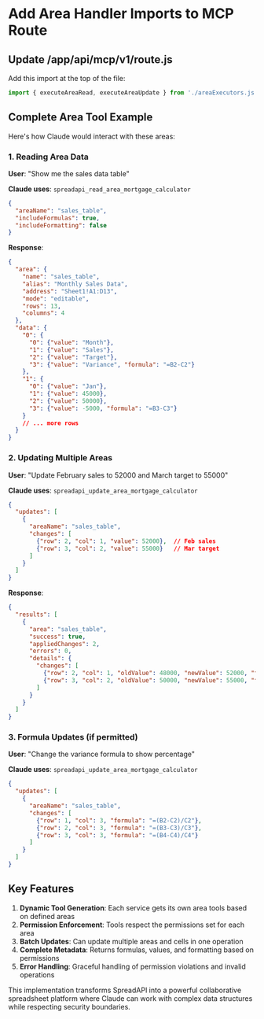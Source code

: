 # Add Area Handler Imports to MCP Route

## Update /app/api/mcp/v1/route.js

Add this import at the top of the file:

```javascript
import { executeAreaRead, executeAreaUpdate } from './areaExecutors.js';
```

## Complete Area Tool Example

Here's how Claude would interact with these areas:

### 1. Reading Area Data

**User**: "Show me the sales data table"

**Claude uses**: `spreadapi_read_area_mortgage_calculator`
```json
{
  "areaName": "sales_table",
  "includeFormulas": true,
  "includeFormatting": false
}
```

**Response**:
```json
{
  "area": {
    "name": "sales_table",
    "alias": "Monthly Sales Data",
    "address": "Sheet1!A1:D13",
    "mode": "editable",
    "rows": 13,
    "columns": 4
  },
  "data": {
    "0": {
      "0": {"value": "Month"},
      "1": {"value": "Sales"},
      "2": {"value": "Target"},
      "3": {"value": "Variance", "formula": "=B2-C2"}
    },
    "1": {
      "0": {"value": "Jan"},
      "1": {"value": 45000},
      "2": {"value": 50000},
      "3": {"value": -5000, "formula": "=B3-C3"}
    }
    // ... more rows
  }
}
```

### 2. Updating Multiple Areas

**User**: "Update February sales to 52000 and March target to 55000"

**Claude uses**: `spreadapi_update_area_mortgage_calculator`
```json
{
  "updates": [
    {
      "areaName": "sales_table",
      "changes": [
        {"row": 2, "col": 1, "value": 52000},  // Feb sales
        {"row": 3, "col": 2, "value": 55000}   // Mar target
      ]
    }
  ]
}
```

**Response**:
```json
{
  "results": [
    {
      "area": "sales_table",
      "success": true,
      "appliedChanges": 2,
      "errors": 0,
      "details": {
        "changes": [
          {"row": 2, "col": 1, "oldValue": 48000, "newValue": 52000, "type": "value"},
          {"row": 3, "col": 2, "oldValue": 50000, "newValue": 55000, "type": "value"}
        ]
      }
    }
  ]
}
```

### 3. Formula Updates (if permitted)

**User**: "Change the variance formula to show percentage"

**Claude uses**: `spreadapi_update_area_mortgage_calculator`
```json
{
  "updates": [
    {
      "areaName": "sales_table",
      "changes": [
        {"row": 1, "col": 3, "formula": "=(B2-C2)/C2"},
        {"row": 2, "col": 3, "formula": "=(B3-C3)/C3"},
        {"row": 3, "col": 3, "formula": "=(B4-C4)/C4"}
      ]
    }
  ]
}
```

## Key Features

1. **Dynamic Tool Generation**: Each service gets its own area tools based on defined areas
2. **Permission Enforcement**: Tools respect the permissions set for each area
3. **Batch Updates**: Can update multiple areas and cells in one operation
4. **Complete Metadata**: Returns formulas, values, and formatting based on permissions
5. **Error Handling**: Graceful handling of permission violations and invalid operations

This implementation transforms SpreadAPI into a powerful collaborative spreadsheet platform where Claude can work with complex data structures while respecting security boundaries.